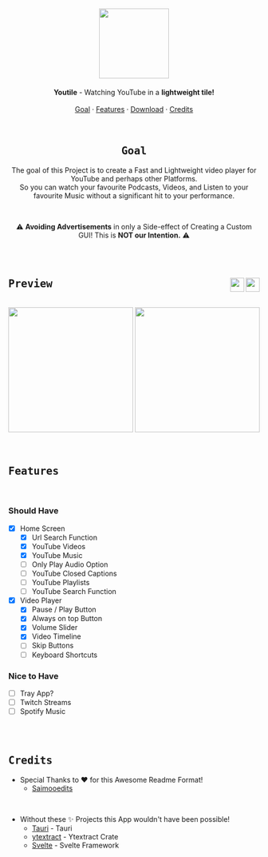 <h1 align="center">
    <div align="center">
        <img width=140 src="https://github.com/mxcop/youtile/blob/main/.github/assets/logo.png"> 
    </div>
</h1>


<div align="center">
    <b>Youtile</b> - Watching YouTube in a <b>lightweight tile!</b><br>
</div>
    
<br>

<div align="center">
    <a href="#goal">Goal</a>
    ·
    <a href="#features">Features</a>
    ·
    <a href="https://github.com/mxcop/youtile/releases">Download</a>
    ·
    <a href="#credits">Credits</a>
</div>

<br>

<br>

<h2 align="center"><samp><b>Goal</b></samp></h2>

<p align="center">
The goal of this Project is to create a Fast and Lightweight video player for YouTube and perhaps other Platforms.<br>
So you can watch your favourite Podcasts, Videos, and Listen to your favourite Music without a significant hit to your performance.<br>
</p>

<br>

<p align="center">
    ⚠️ <b>Avoiding Advertisements</b> in only a Side-effect of Creating a Custom GUI! This is <b>NOT our Intention.</b> ⚠️
</p>
    
<br>

<br>

<h2 align="left"><samp><b>Preview</b></samp> <img src="https://img.shields.io/github/stars/youtile/youtile?color=%238AB4F8&labelColor=101012&label=stars&style=for-the-badge" height=28 align="right" /> <img src="https://img.shields.io/github/downloads/youtile/youtile/total?color=%23B48AF8&labelColor=101012&label=downloads&style=for-the-badge" height=28 align="right" /></h2>

<br>

<div align="center">
    <img height=250 src="https://github.com/mxcop/youtile/blob/main/.github/assets/home-page.png">  
    <img height=250 src="https://github.com/mxcop/youtile/blob/main/.github/assets/theater-page.png">
</div>

<br>

<br>

<h2 align="left"><samp><b>Features</b></samp></h2>

<br>

<h3 align="left">Should Have</h3>

- [x] Home Screen
    - [x] Url Search Function
    - [x] YouTube Videos
    - [x] YouTube Music
    - [ ] Only Play Audio Option
    - [ ] YouTube Closed Captions
    - [ ] YouTube Playlists
    - [ ] YouTube Search Function
- [x] Video Player
    - [x] Pause / Play Button
    - [x] Always on top Button
    - [x] Volume Slider
    - [x] Video Timeline
    - [ ] Skip Buttons
    - [ ] Keyboard Shortcuts

<h3 align="left">Nice to Have</h3>

- [ ] Tray App?
- [ ] Twitch Streams
- [ ] Spotify Music

<br>

<br>

<h2 align="left"><samp><b>Credits</b></samp></h2>

* Special Thanks to :heart: for this Awesome Readme Format!
    * [Saimooedits](https://github.com/saimoomedits)

<br>

* Without these :sparkles: Projects this App wouldn't have been possible!
    * [Tauri](https://github.com/tauri-apps/tauri) - Tauri
    * [ytextract](https://github.com/ATiltedTree/ytextract) - Ytextract Crate
    * [Svelte](https://github.com/sveltejs/svelte) - Svelte Framework

<br>
